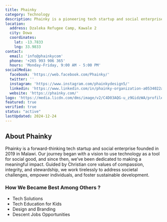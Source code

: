 ```yaml
---
title: Phainky
category: Technology
description: Phainky is a pioneering tech startup and social enterprise founded in 2019 in Malawi. Our mission is to use technology to address societal challenges, empower individuals, and foster sustainable development.
location:
  address: Dzaleka Refugee Camp, Kawale 2
  city: Dowa
  coordinates:
    lat: -13.7833
    lng: 33.9833
contact:
  email: 'info@phainkycom'
  phone: '+265 993 906 365'
  hours: 'Monday-Friday, 9:00 AM - 5:00 PM'
socialMedia:
  facebook: 'https://web.facebook.com/Phainky/'
  twitter: ''
  instagram: 'https://www.instagram.com/phainkydesign5/'
  linkedin: 'https://www.linkedin.com/in/phainky-organization-a0534022a/'
  website: 'https://phainky.com/'
logo: 'https://media.licdn.com/dms/image/v2/C4D03AQG-u_z9GidzWA/profile-displayphoto-shrink_800_800/profile-displayphoto-shrink_800_800/0/1641138601039?e=1744243200&v=beta&t=AQQqoMTBYHy6-Y5yHYycWIM79iNakWl6N4tDh4-c4VA'
featured: true
verified: true
status: "active"
lastUpdated: 2024-12-24
---
```


## About Phainky

Phainky is a forward-thinking tech startup and social enterprise founded in 2019 in Malawi. Our journey began with a vision to use technology as a tool for social good, and since then, we’ve been dedicated to making a meaningful impact. Guided by Christian core values of compassion, integrity, and stewardship, we work tirelessly to address societal challenges, empower individuals, and foster sustainable development.

### How We Became Best Among Others ?

- Tech Solutions
- Tech Education for Kids
- Design and Branding
- Descent Jobs Opportunities


